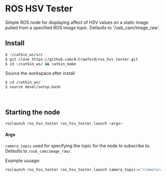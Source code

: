 # ROS HSV Tester

Simple ROS node for displaying affect of HSV values on a static image pulled from a specified ROS image topic. Defaults to '/usb_cam/image_raw'.
</br>

## Install
```bash
$ ~/catkin_ws/src
$ git clone https://github.com/A-Crawford/ros_hsv_tester.git
$ cd ~/catkin_ws/ && catkin_make
```

Source the workspace after install
```bash
$ cd /catkin_ws/
$ source devel/setup.bash
```

</br>

## Starting the node

```bash
roslaunch ros_hsv_tester ros_hsv_tester.launch <args>
```

#### Args
`camera_topic` used for specifying the topic for the node to subscribe to. Defaults to `/usb_cam/image_raw/`.

Example usuage:
```bash
roslaunch ros_hsv_tester ros_hsv_tester.launch camera_topic:="/camera/color/image_raw"
```